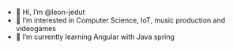 - 👋 Hi, I’m @leon-jedut
- 👀 I’m interested in Computer Science, IoT, music production and videogames
- 🌱 I’m currently learning Angular with Java spring


<!---
leon-jedut/leon-jedut is a ✨ special ✨ repository because its `README.md` (this file) appears on your GitHub profile.
You can click the Preview link to take a look at your changes.
--->
